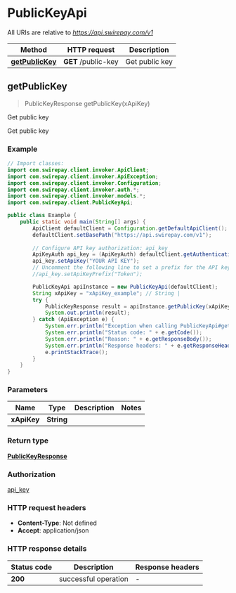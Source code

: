 # PublicKeyApi

All URIs are relative to *https://api.swirepay.com/v1*

Method | HTTP request | Description
------------- | ------------- | -------------
[**getPublicKey**](PublicKeyApi.md#getPublicKey) | **GET** /public-key | Get public key



## getPublicKey

> PublicKeyResponse getPublicKey(xApiKey)

Get public key

Get public key

### Example

```java
// Import classes:
import com.swirepay.client.invoker.ApiClient;
import com.swirepay.client.invoker.ApiException;
import com.swirepay.client.invoker.Configuration;
import com.swirepay.client.invoker.auth.*;
import com.swirepay.client.invoker.models.*;
import com.swirepay.client.PublicKeyApi;

public class Example {
    public static void main(String[] args) {
        ApiClient defaultClient = Configuration.getDefaultApiClient();
        defaultClient.setBasePath("https://api.swirepay.com/v1");
        
        // Configure API key authorization: api_key
        ApiKeyAuth api_key = (ApiKeyAuth) defaultClient.getAuthentication("api_key");
        api_key.setApiKey("YOUR API KEY");
        // Uncomment the following line to set a prefix for the API key, e.g. "Token" (defaults to null)
        //api_key.setApiKeyPrefix("Token");

        PublicKeyApi apiInstance = new PublicKeyApi(defaultClient);
        String xApiKey = "xApiKey_example"; // String | 
        try {
            PublicKeyResponse result = apiInstance.getPublicKey(xApiKey);
            System.out.println(result);
        } catch (ApiException e) {
            System.err.println("Exception when calling PublicKeyApi#getPublicKey");
            System.err.println("Status code: " + e.getCode());
            System.err.println("Reason: " + e.getResponseBody());
            System.err.println("Response headers: " + e.getResponseHeaders());
            e.printStackTrace();
        }
    }
}
```

### Parameters


Name | Type | Description  | Notes
------------- | ------------- | ------------- | -------------
 **xApiKey** | **String**|  |

### Return type

[**PublicKeyResponse**](PublicKeyResponse.md)

### Authorization

[api_key](../README.md#api_key)

### HTTP request headers

- **Content-Type**: Not defined
- **Accept**: application/json

### HTTP response details
| Status code | Description | Response headers |
|-------------|-------------|------------------|
| **200** | successful operation |  -  |


